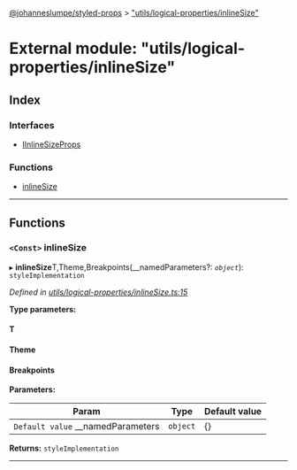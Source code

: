 [@johanneslumpe/styled-props](../README.md) > ["utils/logical-properties/inlineSize"](../modules/_utils_logical_properties_inlinesize_.md)

# External module: "utils/logical-properties/inlineSize"

## Index

### Interfaces

* [IInlineSizeProps](../interfaces/_utils_logical_properties_inlinesize_.iinlinesizeprops.md)

### Functions

* [inlineSize](_utils_logical_properties_inlinesize_.md#inlinesize)

---

## Functions

<a id="inlinesize"></a>

### `<Const>` inlineSize

▸ **inlineSize**T,Theme,Breakpoints(__namedParameters?: *`object`*): `styleImplementation`

*Defined in [utils/logical-properties/inlineSize.ts:15](https://github.com/johanneslumpe/styled-props/blob/3abf398/src/utils/logical-properties/inlineSize.ts#L15)*

**Type parameters:**

#### T 
#### Theme 
#### Breakpoints 
**Parameters:**

| Param | Type | Default value |
| ------ | ------ | ------ |
| `Default value` __namedParameters | `object` |  {} |

**Returns:** `styleImplementation`

___

